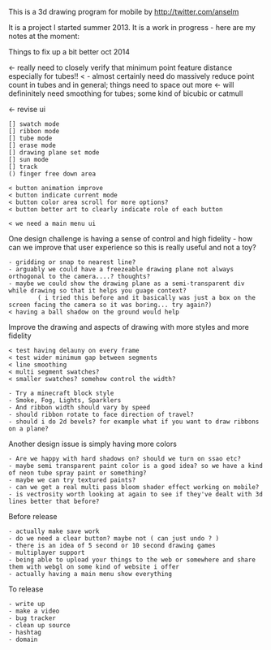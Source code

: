 This is a 3d drawing program for mobile by http://twitter.com/anselm

It is a project I started summer 2013. It is a work in progress - here are my notes at the moment:

Things to fix up a bit better oct 2014

<- really need to closely verify that minimum point feature distance especially for tubes!!
< - almost certainly need do massively reduce point count in tubes and in general; things need to space out more
<- will defininitely need smoothing for tubes; some kind of bicubic or catmull

<- revise ui

	[] swatch mode
	[] ribbon mode
	[] tube mode
	[] erase mode
	[] drawing plane set mode
	[] sun mode
	[] track
	() finger free down area

	< button animation improve
	< button indicate current mode
	< button color area scroll for more options?
	< button better art to clearly indicate role of each button

	< we need a main menu ui

One design challenge is having a sense of control and high fidelity - how can we improve that user experience so this is really useful and not a toy?

	- gridding or snap to nearest line?
	- arguably we could have a freezeable drawing plane not always orthogonal to the camera....? thoughts?	
	- maybe we could show the drawing plane as a semi-transparent div while drawing so that it helps you guage context?
			( i tried this before and it basically was just a box on the screen facing the camera so it was boring... try again?)			
	< having a ball shadow on the ground would help

Improve the drawing and aspects of drawing with more styles and more fidelity

	< test having delauny on every frame
	< test wider minimum gap between segments
	< line smoothing
	< multi segment swatches?
	< smaller swatches? somehow control the width?

	- Try a minecraft block style
	- Smoke, Fog, Lights, Sparklers
	- And ribbon width should vary by speed
	- should ribbon rotate to face direction of travel?
	- should i do 2d bevels? for example what if you want to draw ribbons on a plane?

Another design issue is simply having more colors

	- Are we happy with hard shadows on? should we turn on ssao etc?
	- maybe semi transparent paint color is a good idea? so we have a kind of neon tube spray paint or something?
	- maybe we can try textured paints?
	- can we get a real multi pass bloom shader effect working on mobile?
	- is vectrosity worth looking at again to see if they've dealt with 3d lines better that before?

Before release

	- actually make save work
	- do we need a clear button? maybe not ( can just undo ? )
	- there is an idea of 5 second or 10 second drawing games
	- multiplayer support
	- being able to upload your things to the web or somewhere and share them with webgl on some kind of website i offer
	- actually having a main menu show everything

To release

	- write up
	- make a video
	- bug tracker
	- clean up source
	- hashtag
	- domain


